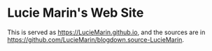 # Lucie Marin's Web Site

This is served as https://LucieMarin.github.io, and the sources are in https://github.com/LucieMarin/blogdown.source-LucieMarin.
